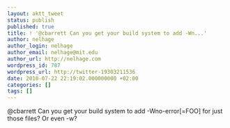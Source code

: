 ```yaml
---
layout: aktt_tweet
status: publish
published: true
title: ! '@cbarrett Can you get your build system to add -Wn...'
author: nelhage
author_login: nelhage
author_email: nelhage@mit.edu
author_url: http://nelhage.com
wordpress_id: 787
wordpress_url: http://twitter-19303211536
date: 2010-07-22 22:19:02.000000000 +02:00
categories: []
tags: []
---
```

@cbarrett Can you get your build system to add -Wno-error[=FOO] for just those files? Or even -w?
